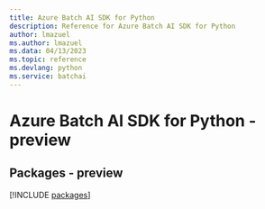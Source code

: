 ```yaml
---
title: Azure Batch AI SDK for Python
description: Reference for Azure Batch AI SDK for Python
author: lmazuel
ms.author: lmazuel
ms.data: 04/13/2023
ms.topic: reference
ms.devlang: python
ms.service: batchai
---
```

# Azure Batch AI SDK for Python - preview
## Packages - preview
[!INCLUDE [packages](batch-ai-index.md)]